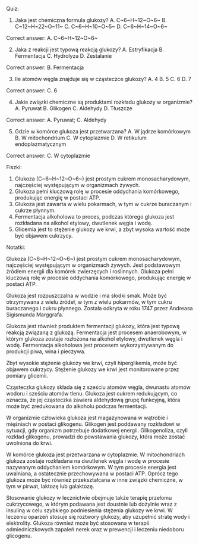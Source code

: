  Quiz:
1. Jaka jest chemiczna formula glukozy?
A. C~6~H~12~O~6~
B. C~12~H~22~O~11~
C. C~6~H~10~O~5~
D. C~6~H~14~O~6~

Correct answer: A. C~6~H~12~O~6~

2. Jaka z reakcji jest typową reakcją glukozy?
A. Estryfikacja
B. Fermentacja
C. Hydrolyza
D. Zestalanie

Correct answer: B. Fermentacja

3. Ile atomów węgla znajduje się w cząsteczce glukozy?
A. 4
B. 5
C. 6
D. 7

Correct answer: C. 6

4. Jakie związki chemiczne są produktami rozkładu glukozy w organizmie?
A. Pyruwat
B. Glikogen
C. Aldehydy
D. Tłuszcze

Correct answer: A. Pyruwat; C. Aldehydy

5. Gdzie w komórce glukoza jest przetwarzana?
A. W jądrze komórkowym
B. W mitochondrium
C. W cytoplazmie
D. W retikulum endoplazmatycznym

Correct answer: C. W cytoplazmie

Fiszki:

1. Glukoza (C~6~H~12~O~6~) jest prostym cukrem monosacharydowym, najczęściej występującym w organizmach żywych.
2. Glukoza pełni kluczową rolę w procesie oddychania komórkowego, produkując energię w postaci ATP.
3. Glukoza jest zawarta w wielu pokarmach, w tym w cukrze buraczanym i cukrze płynnym.
4. Fermentacja alkoholowa to proces, podczas którego glukoza jest rozkładana na alkohol etylowy, dwutlenek węgla i wodę.
5. Glicemia jest to stężenie glukozy we krwi, a zbyt wysoka wartość może być objawem cukrzycy.

Notatki:

Glukoza (C~6~H~12~O~6~) jest prostym cukrem monosacharydowym, najczęściej występującym w organizmach żywych. Jest podstawowym źródłem energii dla komórek zwierzęcych i roślinnych. Glukoza pełni kluczową rolę w procesie oddychania komórkowego, produkując energię w postaci ATP.

Glukoza jest rozpuszczalna w wodzie i ma słodki smak. Może być otrzymywana z wielu źródeł, w tym z wielu pokarmów, w tym cukru buraczanego i cukru płynnego. Została odkryta w roku 1747 przez Andreasa Sigismunda Marggrafa.

Glukoza jest również produktem fermentacji glukozy, która jest typową reakcją związaną z glukozą. Fermentacja jest procesem anaerobowym, w którym glukoza zostaje rozłożona na alkohol etylowy, dwutlenek węgla i wodę. Fermentacja alkoholowa jest procesem wykorzystywanym do produkcji piwa, wina i pieczywa.

Zbyt wysokie stężenie glukozy we krwi, czyli hiperglikemia, może być objawem cukrzycy. Stężenie glukozy we krwi jest monitorowane przez pomiary glicemii.

Cząsteczka glukozy składa się z sześciu atomów węgla, dwunastu atomów wodoru i sześciu atomów tlenu. Glukoza jest cukrem redukującym, co oznacza, że jej cząsteczka zawiera aldehydową grupę funkcyjną, która może być zredukowana do alkoholu podczas fermentacji.

W organizmie człowieka glukoza jest magazynowana w wątrobie i mięśniach w postaci glikogenu. Glikogen jest poddawany rozkładowi w sytuacji, gdy organizm potrzebuje dodatkowej energii. Glikogenoliza, czyli rozkład glikogenu, prowadzi do powstawania glukozy, która może zostać uwolniona do krwi.

W komórce glukoza jest przetwarzana w cytoplazmie. W mitochondriach glukoza zostaje rozkładana na dwutlenek węgla i wodę w procesie nazywanym oddychaniem komórkowym. W tym procesie energia jest uwalniana, a ostatecznie przechowywana w postaci ATP. Oprócz tego glukoza może być również przekształcana w inne związki chemiczne, w tym w pirwat, laktozę lub galaktozę.

Stosowanie glukozy w lecznictwie obejmuje także terapię przełomu cukrzycowego, w którym podawana jest doustnie lub dożylnie wraz z insuliną w celu szybkiego podniesienia stężenia glukozy we krwi. W leczeniu oparzeń stosuje się roztwory glukozy, aby uzupełnić stratę wody i elektrolity. Glukoza również może być stosowana w terapii odmiedniczkowych zapaleń nerek oraz w prewencji i leczeniu niedoboru glicogenu.